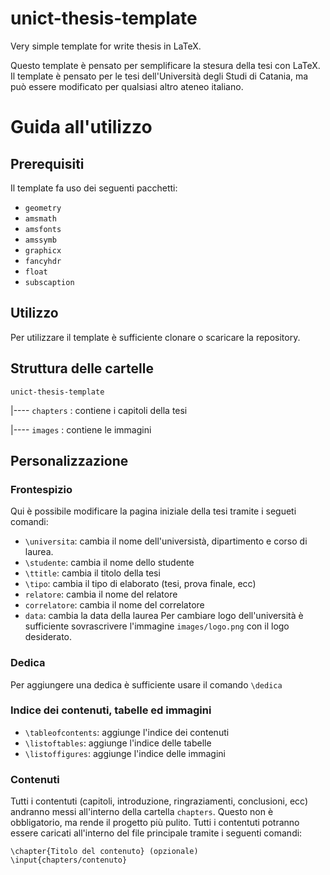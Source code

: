 # unict-thesis-template
Very simple template for write thesis in LaTeX.

Questo template è pensato per semplificare la stesura della tesi con LaTeX. Il template è pensato per le tesi
dell'Università degli Studi di Catania, ma può essere modificato per qualsiasi altro ateneo italiano.

# Guida all'utilizzo

## Prerequisiti
Il template fa uso dei seguenti pacchetti:

- `geometry`
- `amsmath`
- `amsfonts`
- `amssymb`
- `graphicx`
- `fancyhdr`
- `float`
- `subscaption`

## Utilizzo
Per utilizzare il template è sufficiente clonare o scaricare la repository.


## Struttura delle cartelle
`unict-thesis-template`

|---- `chapters` : contiene i capitoli della tesi
  
|---- `images` : contiene le immagini 

## Personalizzazione

### Frontespizio
Qui è possibile modificare la pagina iniziale della tesi tramite i segueti comandi:
- `\universita`: cambia il nome dell'universistà, dipartimento e corso di laurea.
- `\studente`: cambia il nome dello studente 
- `\ttitle`: cambia il titolo della tesi
- `\tipo`: cambia il tipo di elaborato (tesi, prova finale, ecc)
- `relatore`: cambia il nome del relatore
- `correlatore`: cambia il nome del correlatore
- `data`: cambia la data della laurea
Per cambiare logo dell'università è sufficiente sovrascrivere l'immagine `images/logo.png` con il logo desiderato.

### Dedica
Per aggiungere una dedica è sufficiente usare il comando `\dedica`

### Indice dei contenuti, tabelle ed immagini
- `\tableofcontents`: aggiunge l'indice dei contenuti
- `\listoftables`: aggiunge l'indice delle tabelle
- `\listoffigures`: aggiunge l'indice delle immagini

### Contenuti
Tutti i contentuti (capitoli, introduzione, ringraziamenti, conclusioni, ecc) andranno messi all'interno della cartella 
`chapters`. Questo non è obbligatorio, ma rende il progetto più pulito. Tutti i contentuti potranno essere caricati all'interno
del file principale tramite i seguenti comandi:
```
\chapter{Titolo del contenuto} (opzionale)
\input{chapters/contenuto}
```

